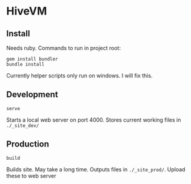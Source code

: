 # HiveVM
## Install
Needs ruby. Commands to run in project root:
```
gem install bundler
bundle install
```
Currently helper scripts only run on windows. I will fix this.

## Development
```
serve
```
Starts a local web server on port 4000. Stores current working files in `./_site_dev/`

## Production
```
build
```
Builds site. May take a long time. Outputs files in `./_site_prod/`. Upload these to web server
